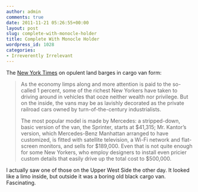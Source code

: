 ```yaml
---
author: admin
comments: true
date: 2011-11-21 05:26:55+00:00
layout: post
slug: complete-with-monocle-holder
title: Complete With Monocle Holder
wordpress_id: 1028
categories:
- Irreverently Irrelevant
---
```


The [New York Times](http://www.nytimes.com/2011/11/21/nyregion/rich-new-yorkers-are-driving-custom-designed-cargo-vans.html?_r=1) on opulent land barges in cargo van form:

> As the economy limps along and more attention is paid to the so-called 1 percent, some of the richest New Yorkers have taken to driving around in vehicles that ooze neither wealth nor privilege. But on the inside, the vans may be as lavishly decorated as the private railroad cars owned by turn-of-the-century industrialists.
>
> The most popular model is made by Mercedes: a stripped-down, basic version of the van, the Sprinter, starts at $41,315; Mr. Kantor’s version, which Mercedes-Benz Manhattan arranged to have customized, is fitted with satellite television, a Wi-Fi network and flat-screen monitors, and sells for $189,000. Even that is not quite enough for some New Yorkers, who employ designers to install even pricier custom details that easily drive up the total cost to $500,000.

I actually saw one of those on the Upper West Side the other day. It looked like a limo inside, but outside it was a boring old black cargo van. Fascinating.

